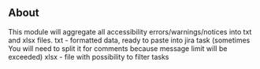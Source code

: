 ## About
This module will aggregate all accessibility errors/warnings/notices into txt and xlsx files.
txt - formatted data, ready to paste into jira task (sometimes You will need to split it for comments because message limit will be exceeded)
xlsx - file with possibility to filter tasks

